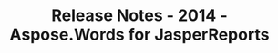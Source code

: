 ﻿---
title: Release Notes - 2014 - Aspose.Words for JasperReports
articleTitle: Release Notes - 2014
linktitle: Release Notes - 2014
description: "Release Notes - 2014 – learn about the latest updates and fixes."
type: docs
weight: 70
url: /jasperreports/release-notes-2014/
---


